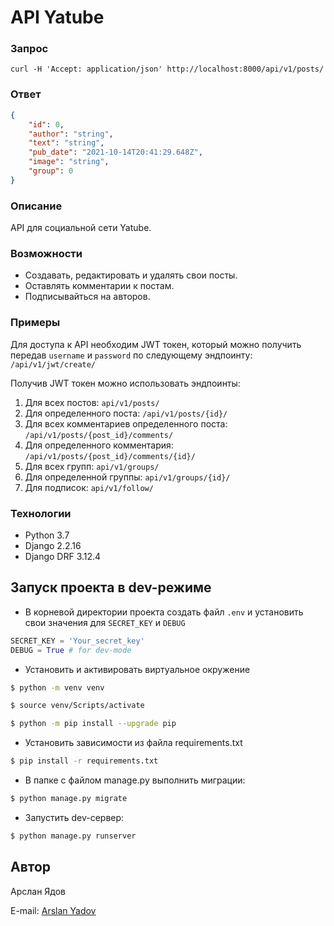 # API Yatube
### Запрос
```
curl -H 'Accept: application/json' http://localhost:8000/api/v1/posts/
```
### Ответ
``` json
{
    "id": 0,
    "author": "string",
    "text": "string",
    "pub_date": "2021-10-14T20:41:29.648Z",
    "image": "string",
    "group": 0
}
```
### Описание
API для социальной сети Yatube.
### Возможности
* Создавать, редактировать и удалять свои посты.
* Оставлять комментарии к постам.
* Подписывайться на авторов.
### Примеры
Для доступа к API необходим JWT токен, который можно получить передав ```username``` и ```password``` по следующему эндпоинту:
```/api/v1/jwt/create/```

Получив JWT токен можно использовать эндпоинты:
1. Для всех постов:
```api/v1/posts/```
2. Для определенного поста:
```/api/v1/posts/{id}/```
3. Для всех комментариев определенного поста:
```/api/v1/posts/{post_id}/comments/```
4. Для определенного комментария:
```/api/v1/posts/{post_id}/comments/{id}/```
5. Для всех групп:
```api/v1/groups/```
6. Для определенной группы:
```api/v1/groups/{id}/```
7. Для подписок:
```api/v1/follow/```

### Технологии
* Python 3.7
* Django 2.2.16
* Django DRF 3.12.4
## Запуск проекта в dev-режиме
- В корневой директории проекта создать файл ```.env``` и установить свои значения для ```SECRET_KEY``` и ```DEBUG```
``` python
SECRET_KEY = 'Your_secret_key'
DEBUG = True # for dev-mode
```
- Установить и активировать виртуальное окружение
``` bash
$ python -m venv venv
```
``` bash
$ source venv/Scripts/activate
```
``` bash
$ python -m pip install --upgrade pip
``` 
- Установить зависимости из файла requirements.txt
``` bash
$ pip install -r requirements.txt
```
- В папке с файлом manage.py выполнить миграции:
``` bash
$ python manage.py migrate
```
- Запустить dev-сервер:
``` bash
$ python manage.py runserver
```
## Автор
Арслан Ядов

E-mail: [Arslan Yadov](mailto:arsyy90@gmail.com?subject=%20API%20Yatube)

